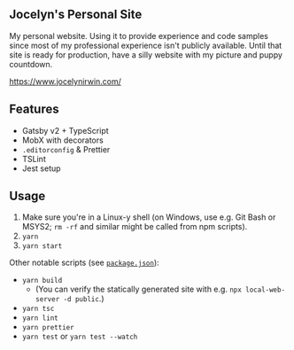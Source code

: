 ## Jocelyn's Personal Site
My personal website.  Using it to provide experience and code samples since most of my professional experience isn't publicly available.  Until that site is ready for production, have a silly website with my picture and puppy countdown.

https://www.jocelynirwin.com/

## Features

- Gatsby v2 + TypeScript
- MobX with decorators
- `.editorconfig` & Prettier
- TSLint
- Jest setup

## Usage

1. Make sure you're in a Linux-y shell (on Windows, use e.g. Git Bash or MSYS2; `rm -rf` and similar might be called from npm scripts).
2. `yarn`
3. `yarn start`

Other notable scripts (see [`package.json`](package.json)):

- `yarn build`
    - (You can verify the statically generated site with e.g. `npx local-web-server -d public`.)
- `yarn tsc`
- `yarn lint`
- `yarn prettier`
- `yarn test` or `yarn test --watch`
